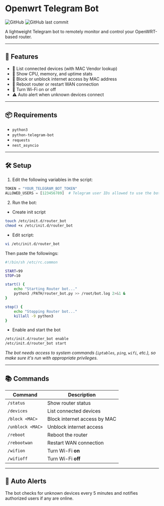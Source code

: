 # Openwrt Telegram Bot

![GitHub](https://img.shields.io/badge/license-MIT-blue.svg) ![GitHub last commit](https://img.shields.io/github/last-commit/hhai93/Openwrt_Telegram_Bot)

A lightweight Telegram bot to remotely monitor and control your OpenWRT-based router.

---

## 🚀 Features

- 📡 List connected devices (with MAC Vendor lookup)
- 🧠 Show CPU, memory, and uptime stats
- 🚫 Block or unblock internet access by MAC address
- 🔁 Reboot router or restart WAN connection
- 📶 Turn Wi-Fi on or off
- ⚠️ Auto alert when unknown devices connect

---

## 📦 Requirements

- `python3`
- `python-telegram-bot`
- `requests`
- `nest_asyncio`

---

## 🛠️ Setup

1. Edit the following variables in the script:
```python
TOKEN = "YOUR_TELEGRAM_BOT_TOKEN"
ALLOWED_USERS = [123456789]  # Telegram user IDs allowed to use the bot
```

2. Run the bot:
-  Create init script
```bash
touch /etc/init.d/router_bot
chmod +x /etc/init.d/router_bot
```
- Edit script:
```bash
vi /etc/init.d/router_bot
```
Then paste the followings:
```bash
#!/bin/sh /etc/rc.common

START=99
STOP=10

start() {
    echo "Starting Router bot..."
    python3 /PATH/router_bot.py >> /root/bot.log 2>&1 &
}

stop() {
    echo "Stopping Router bot..."
    killall -9 python3
}
```
- Enable and start the bot
```bash
/etc/init.d/router_bot enable
/etc/init.d/router_bot start
```

*The bot needs access to system commands (`iptables`, `ping`, `wifi`, etc.), so make sure it's run with appropriate privileges.*

---

## 📚 Commands

| Command        | Description                              |
|----------------|------------------------------------------|
| `/status`      | Show router status                       |
| `/devices`     | List connected devices                   |
| `/block <MAC>` | Block internet access by MAC             |
| `/unblock <MAC>` | Unblock internet access                |
| `/reboot`      | Reboot the router                        |
| `/rebootwan`   | Restart WAN connection                   |
| `/wifion`      | Turn Wi-Fi **on**                        |
| `/wifioff`     | Turn Wi-Fi **off**                       |

---

## 📢 Auto Alerts

The bot checks for unknown devices every 5 minutes and notifies authorized users if any are online.

